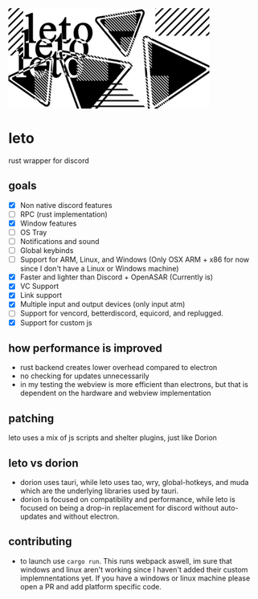  <img height="200px" src="https://raw.githubusercontent.com/penguinify/leto/main/docs/images/banner.png" />

# leto
rust wrapper for discord


## goals
- [x] Non native discord features
- [ ] RPC (rust implementation)
- [X] Window features
- [ ] OS Tray
- [ ] Notifications and sound
- [ ] Global keybinds
- [ ] Support for ARM, Linux, and Windows (Only OSX ARM + x86 for now since I don't have a Linux or Windows machine)
- [x] Faster and lighter than Discord + OpenASAR (Currently is)
- [X] VC Support
- [X] Link support
- [X] Multiple input and output devices (only input atm)
- [ ] Support for vencord, betterdiscord, equicord, and replugged.
- [X] Support for custom js

## how performance is improved
- rust backend creates lower overhead compared to electron
- no checking for updates unnecessarily
- in my testing the webview is more efficient than electrons, but that is dependent on the hardware and webview implementation

## patching
leto uses a mix of js scripts and shelter plugins, just like Dorion

## leto vs dorion    
- dorion uses tauri, while leto uses tao, wry, global-hotkeys, and muda which are the underlying libraries used by tauri.
- dorion is focused on compatibility and performance, while leto is focused on being a drop-in replacement for discord without auto-updates and without electron.

## contributing
- to launch use `cargo run`. This runs webpack aswell, im sure that windows and linux aren't working since I haven't added their custom implemnentations yet. If you have a windows or linux machine please open a PR and add platform specific code.

